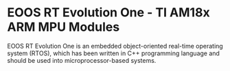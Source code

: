 # EOOS RT Evolution One - TI AM18x ARM MPU Modules
EOOS RT Evolution One is an embedded object-oriented real-time operating system (RTOS), which has been written in C++ programming language and should be used into microprocessor-based systems.
